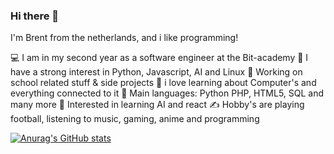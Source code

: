 ### Hi there 👋

I'm Brent from the netherlands, and i like programming!

💻 I am in my second year as a  software engineer at the Bit-academy
📝 I have a strong interest in Python, Javascript,  AI and Linux
🔭 Working on school related stuff & side projects
🌱 i love learning about Computer's and everything connected to it
🌟 Main languages: Python PHP, HTML5, SQL and many more
🚩 Interested in learning AI and react
✍️ Hobby's are playing football, listening to music, gaming, anime and programming


[![Anurag's GitHub stats](https://github-readme-stats.vercel.app/api?username=brentgotte)](https://github.com/anuraghazra/github-readme-stats)

